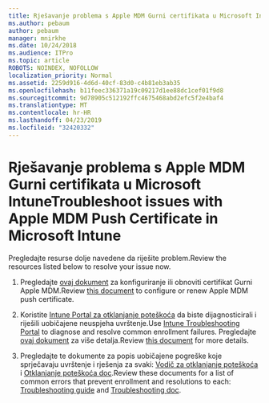 ```yaml
---
title: Rješavanje problema s Apple MDM Gurni certifikata u Microsoft Intune
ms.author: pebaum
author: pebaum
manager: mnirkhe
ms.date: 10/24/2018
ms.audience: ITPro
ms.topic: article
ROBOTS: NOINDEX, NOFOLLOW
localization_priority: Normal
ms.assetid: 2259d916-4d6d-40cf-83d0-c4b81eb3ab35
ms.openlocfilehash: b11feec336371a19c09217d1ee88dc1cef01f9d8
ms.sourcegitcommit: 9d78905c512192ffc4675468abd2efc5f2e4baf4
ms.translationtype: MT
ms.contentlocale: hr-HR
ms.lasthandoff: 04/23/2019
ms.locfileid: "32420332"
---
```

# <a name="troubleshoot-issues-with-apple-mdm-push-certificate-in-microsoft-intune"></a><span data-ttu-id="c8819-102">Rješavanje problema s Apple MDM Gurni certifikata u Microsoft Intune</span><span class="sxs-lookup"><span data-stu-id="c8819-102">Troubleshoot issues with Apple MDM Push Certificate in Microsoft Intune</span></span>

<span data-ttu-id="c8819-103">Pregledajte resurse dolje navedene da riješite problem.</span><span class="sxs-lookup"><span data-stu-id="c8819-103">Review the resources listed below to resolve your issue now.</span></span> 
  
1. <span data-ttu-id="c8819-104">Pregledajte [ovaj dokument](https://docs.microsoft.com/intune/apple-mdm-push-certificate-get) za konfiguriranje ili obnoviti certifikat Gurni Apple MDM.</span><span class="sxs-lookup"><span data-stu-id="c8819-104">Review [this document](https://docs.microsoft.com/intune/apple-mdm-push-certificate-get) to configure or renew Apple MDM push certificate.</span></span> 
    
2. <span data-ttu-id="c8819-105">Koristite [Intune Portal za otklanjanje poteškoća](https://devicemanagement.microsoft.com/#blade/Microsoft_Intune_DeviceSettings/TroubleshootBlade) da biste dijagnosticirali i riješili uobičajene neuspjeha uvrštenje.</span><span class="sxs-lookup"><span data-stu-id="c8819-105">Use [Intune Troubleshooting Portal](https://devicemanagement.microsoft.com/#blade/Microsoft_Intune_DeviceSettings/TroubleshootBlade) to diagnose and resolve common enrollment failures.</span></span> <span data-ttu-id="c8819-106">Pregledajte [ovaj dokument](https://docs.microsoft.com/intune/help-desk-operators) za više detalja.</span><span class="sxs-lookup"><span data-stu-id="c8819-106">Review [this document](https://docs.microsoft.com/intune/help-desk-operators) for more details.</span></span> 
    
3. <span data-ttu-id="c8819-107">Pregledajte te dokumente za popis uobičajene pogreške koje sprječavaju uvrštenje i rješenja za svaki: [Vodič za otklanjanje poteškoća](https://support.microsoft.com/help/4039809/troubleshooting-ios-device-enrollment-in-intune) i [Otklanjanje poteškoća doc](https://docs.microsoft.com/intune-classic/troubleshoot/troubleshoot-device-enrollment-in-intune).</span><span class="sxs-lookup"><span data-stu-id="c8819-107">Review these documents for a list of common errors that prevent enrollment and resolutions to each: [Troubleshooting guide](https://support.microsoft.com/help/4039809/troubleshooting-ios-device-enrollment-in-intune) and [Troubleshooting doc](https://docs.microsoft.com/intune-classic/troubleshoot/troubleshoot-device-enrollment-in-intune).</span></span>
    

